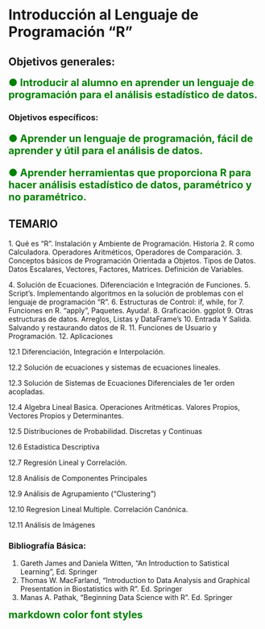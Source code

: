 
# Introducción al Lenguaje de Programación “R”

## Objetivos generales:

<span style="color:green;font-weight:700;font-size:20px">
● Introducir al alumno en aprender un lenguaje de programación para el análisis estadístico de datos.
</span>

### Objetivos específicos: 

<span style="color:green;font-weight:700;font-size:20px">
    
● Aprender un lenguaje de programación, fácil de aprender y útil para el análisis de datos.

● Aprender herramientas que proporciona R para hacer análisis estadístico de datos, paramétrico y no paramétrico.

</span>


## TEMARIO

<p style="font-size:14px; ">
1. Qué es “R”. Instalación y Ambiente de Programación. Historia
2. R como Calculadora. Operadores Aritméticos, Operadores de Comparación.
3. Conceptos básicos de Programación Orientada a Objetos. Tipos de Datos. Datos Escalares, Vectores, Factores, Matrices. Definición de Variables.
</p>
4. Solución de Ecuaciones. Diferenciación e Integración de Funciones.
5. Script’s. Implementando algoritmos en la solución de problemas con el lenguaje de programación “R”.
6. Estructuras de Control: if, while, for
7. Funciones en R. “apply”, Paquetes. Ayuda!.
8. Graficación. ggplot
9. Otras estructuras de datos. Arreglos, Listas y DataFrame’s
10. Entrada Y Salida. Salvando y restaurando datos de R.
11. Funciones de Usuario y Programación.
12. Aplicaciones

12.1 Diferenciación, Integración e Interpolación.

12.2 Solución de ecuaciones y sistemas de ecuaciones lineales.

12.3 Solución de Sistemas de Ecuaciones Diferenciales de 1er orden acopladas.

12.4 Algebra Lineal Basica. Operaciones Aritméticas. Valores Propios, Vectores Propios y Determinantes.

12.5 Distribuciones de Probabilidad. Discretas y Continuas

12.6 Estadística Descriptiva

12.7 Regresión Lineal y Correlación.

12.8 Análisis de Componentes Principales

12.9 Análisis de Agrupamiento (“Clustering”)

12.10 Regresion Lineal Multiple. Correlación Canónica.

12.11 Análisis de Imágenes

### Bibliografía Básica:

1. Gareth James and Daniela Witten, “An Introduction to Satistical Learning”, Ed. Springer
2. Thomas W. MacFarland, “Introduction to Data Analysis and Graphical Presentation in Biostatistics with R”. Ed. Springer
3. Manas A. Pathak, “Beginning Data Science with R”. Ed. Springer

<span style="color:green;font-weight:700;font-size:20px">
    markdown color font styles
</span>


